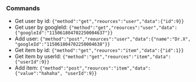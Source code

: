 ### Commands

* Get user by id: `{"method":"get","reources":"user","data":{"id":9}}`
* Get user by googleId: `{"method":"get","reources":"user","data":{"googleId":"115061804702250004637"}}`
* Add user: `{"method":"post","reources":"user","data":{"name":"Dr.X", "googleId":"115061804702250004638"}}`
* Get item by id: `{"method":"get","reources":"item","data":{"id":1}}`
* Get item by userId: `{"method":"get","reources":"item","data":{"userId":9}}`
* Add item: `{"method":"post","reources":"item","data":{"value":"hahaha", "userId":9}}`